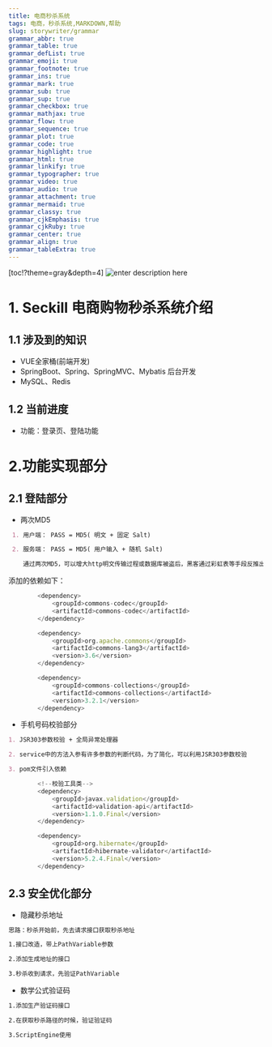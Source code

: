 ```yaml
---
title: 电商秒杀系统
tags: 电商，秒杀系统,MARKDOWN,帮助
slug: storywriter/grammar
grammar_abbr: true
grammar_table: true
grammar_defList: true
grammar_emoji: true
grammar_footnote: true
grammar_ins: true
grammar_mark: true
grammar_sub: true
grammar_sup: true
grammar_checkbox: true
grammar_mathjax: true
grammar_flow: true
grammar_sequence: true
grammar_plot: true
grammar_code: true
grammar_highlight: true
grammar_html: true
grammar_linkify: true
grammar_typographer: true
grammar_video: true
grammar_audio: true
grammar_attachment: true
grammar_mermaid: true
grammar_classy: true
grammar_cjkEmphasis: true
grammar_cjkRuby: true
grammar_center: true
grammar_align: true
grammar_tableExtra: true
--- 
```


[toc!?theme=gray&depth=4]
![enter description here](.data:image/svg+xml,%3C%3Fxml%20version%3D%221.0%22%20encoding%3D%22utf-8%22%20standalone%3D%22no%22%3F%3E%3C!DOCTYPE%20svg%20PUBLIC%20%22-%2F%2FW3C%2F%2FDTD%20SVG%2020010904%2F%2FEN%22%20%22http%3A%2F%2Fwww.w3.org%2FTR%2F2001%2FREC-SVG-20010904%2FDTD%2Fsvg10.dtd%22%3E%3Csvg%20xmlns%3D%22http%3A%2F%2Fwww.w3.org%2F2000%2Fsvg%22%20%20id%3D%22xsj_mindmap_toc_1597032913620%22%20%20class%3D%22xsj_svg_viewbox%22%20%20width%3D%22927%22%20height%3D%22370%22%20xmlns%3Axlink%3D%22http%3A%2F%2Fwww.w3.org%2F1999%2Fxlink%22%3E%3Csource%3E%3C!%5BCDATA%5B%20%20%20%20%20%20%20%20%20%20%20%20%20%20%20%20%20%20%20%20%20%20%20%20%20%20%20%20%20%20%20%20%20%20%20%20%20%20%20%20%20%20%20%20%20%20%20%20%E7%94%B5%E5%95%86%E7%A7%92%E6%9D%80%E7%B3%BB%E7%BB%9F2.%E5%8A%9F%E8%83%BD%E5%AE%9E%E7%8E%B0%E9%83%A8%E5%88%862.%E5%8A%9F%E8%83%BD%E5%AE%9E%E7%8E%B0%E9%83%A8%E5%88%862.3%20%E5%AE%89%E5%85%A8%E4%BC%98%E5%8C%96%E9%83%A8%E5%88%862.3%20%E5%AE%89%E5%85%A8%E4%BC%98%E5%8C%96%E9%83%A8%E5%88%862.1%20%E7%99%BB%E9%99%86%E9%83%A8%E5%88%862.1%20%E7%99%BB%E9%99%86%E9%83%A8%E5%88%861.%20Seckill%20%E7%94%B5%E5%95%86%E8%B4%AD%E7%89%A9%E7%A7%92%E6%9D%80%E7%B3%BB%E7%BB%9F%E4%BB%8B%E7%BB%8D1.%20Seckill%20%E7%94%B5%E5%95%86%E8%B4%AD%E7%89%A9%E7%A7%92%E6%9D%80%E7%B3%BB%E7%BB%9F%E4%BB%8B%E7%BB%8D1.2%20%E5%BD%93%E5%89%8D%E8%BF%9B%E5%BA%A61.2%20%E5%BD%93%E5%89%8D%E8%BF%9B%E5%BA%A61.1%20%E6%B6%89%E5%8F%8A%E5%88%B0%E7%9A%84%E7%9F%A5%E8%AF%861.1%20%E6%B6%89%E5%8F%8A%E5%88%B0%E7%9A%84%E7%9F%A5%E8%AF%86%5D%5D%3E%3C%2Fsource%3E%3Cg%20xmlns%3D%22http%3A%2F%2Fwww.w3.org%2F2000%2Fsvg%22%20transform%3D%22translate(266%2C207.3115234375)%20scale(1)%22%3E%3Cdefs%20xmlns%3D%22http%3A%2F%2Fwww.w3.org%2F2000%2Fsvg%22%3E%3Cfilter%20xmlns%3D%22http%3A%2F%2Fwww.w3.org%2F2000%2Fsvg%22%20id%3D%22dropshadow%22%20height%3D%22130%25%22%3E%20%20%20%20%20%20%3CfeGaussianBlur%20in%3D%22SourceAlpha%22%20stdDeviation%3D%223%22%2F%3E%20%20%20%20%20%20%20%3CfeOffset%20dx%3D%222%22%20dy%3D%222%22%20result%3D%22offsetblur%22%2F%3E%20%20%20%20%20%20%20%3CfeMerge%3E%20%20%20%20%20%20%20%20%20%3CfeMergeNode%2F%3E%20%20%20%20%20%20%20%20%3CfeMergeNode%20in%3D%22SourceGraphic%22%2F%3E%20%20%20%20%20%20%20%3C%2FfeMerge%3E%20%20%20%20%3C%2Ffilter%3E%3Cfilter%20id%3D%22editing-stripe-bk%22%20filterUnits%3D%22userSpaceOnUse%22%20x%3D%22-100%25%22%20y%3D%22-100%25%22%20width%3D%22300%25%22%20height%3D%22300%25%22%3E%3CfeFlood%20flood-color%3D%22%23700f0f%22%20result%3D%22flood1%22%2F%3E%3CfeFlood%20flood-color%3D%22%23fff%22%20flood-opacity%3D%220.5%22%20result%3D%22flood2%22%2F%3E%3CfeImage%20xmlns%3Axlink%3D%22http%3A%2F%2Fwww.w3.org%2F1999%2Fxlink%22%20xlink%3Ahref%3D%22data%3Aimage%2Fsvg%2Bxml%3Bbase64%2CPHN2ZyB4bWxucz0iaHR0cDovL3d3dy53My5vcmcvMjAwMC9zdmciIHdpZHRoPSIyMDAwcHgiIGhlaWdodD0iMTAwMHB4Ij48ZGVmcz48cGF0dGVybiBpZD0icGF0dGVybiIgcGF0dGVyblVuaXRzPSJ1c2VyU3BhY2VPblVzZSIgeD0iMCIgeT0iMCIgd2lkdGg9IjQiIGhlaWdodD0iNCI%2BPHBhdGggZD0iTSAtNCAtNCBMIDggOCBNIC04IC00IEwgNCA4IE0gLTQgLTggTCA4IDQiIHN0cm9rZT0iIzAwMCIgc3Ryb2tlLXdpZHRoPSIxIi8%2BPC9wYXR0ZXJuPjwvZGVmcz48cmVjdCB4PSIwIiB5PSIwIiB3aWR0aD0iMTAwJSIgaGVpZ2h0PSIxMDAlIiBmaWxsPSJ1cmwoI3BhdHRlcm4pIi8%2BPC9zdmc%2B%22%20x%3D%220%22%20y%3D%220%22%20width%3D%222000%22%20height%3D%221000%22%20result%3D%22image%22%2F%3E%3CfeTile%20in%3D%22image%22%20result%3D%22tile%22%2F%3E%3CfeComposite%20operator%3D%22in%22%20in%3D%22flood1%22%20in2%3D%22tile%22%20result%3D%22tile2%22%2F%3E%3CfeGaussianBlur%20in%3D%22SourceAlpha%22%20stdDeviation%3D%2210%22%20result%3D%22blur%22%2F%3E%3CfeComposite%20operator%3D%22in%22%20in%3D%22tile2%22%20in2%3D%22blur%22%20result%3D%22cloud%22%2F%3E%3CfeMorphology%20operator%3D%22dilate%22%20radius%3D%222%22%20in%3D%22SourceAlpha%22%20result%3D%22dilate%22%2F%3E%3CfeComposite%20operator%3D%22in%22%20in%3D%22flood2%22%20in2%3D%22dilate%22%20result%3D%22base%22%2F%3E%3CfeMerge%3E%3CfeMergeNode%20in%3D%22cloud%22%2F%3E%3CfeMergeNode%20in%3D%22base%22%2F%3E%3CfeMergeNode%20in%3D%22SourceGraphic%22%2F%3E%3C%2FfeMerge%3E%3C%2Ffilter%3E%3C%2Fdefs%3E%3Cg%20class%3D%22markmap-link%22%20style%3D%22fill%3Anone%3B%22%3E%3Cpath%20stroke%3D%22%23929292%22%20stroke-width%3D%222%22%20d%3D%22M426.154296875%2C-115.92626953125%20L431.154296875%2C-115.92626953125%20C467.154296875%2C-115.92626953125%20462.154296875%2C-75.65576171875%20498.154296875%2C-75.65576171875%20L500.154296875%2C-75.65576171875%22%2F%3E%3Cpolygon%20class%3D%22markmap-link-polygon%22%20stroke-width%3D%220%22%20transform%3D%22translate(426.154296875%2C%20-115.92626953125)%22%20points%3D%220%2C-2%205%2C0%200%2C2%20-5%2C0%22%20style%3D%22fill%3A%20white%3B%22%2F%3E%3Cg%20transform%3D%22translate(498.154296875%2C-75.65576171875)%22%3E%3Cpath%20class%3D%22markmap-node-path%22%20d%3D%22M0%2C0L84.64208984375%2C0%22%20stroke-width%3D%222%22%20stroke%3D%22%23929292%22%2F%3E%3Cpolygon%20class%3D%22markmap-node-polygon%22%20stroke-width%3D%220%22%20transform%3D%22translate(84.64208984375%2C%200)%22%20points%3D%220%2C-1%205%2C0%200%2C1%20-5%2C0%22%20style%3D%22fill%3A%20rgb(146%2C%20146%2C%20146)%3B%22%2F%3E%3C%2Fg%3E%3C%2Fg%3E%3Cg%20class%3D%22markmap-link%22%20style%3D%22fill%3Anone%3B%22%3E%3Cpath%20stroke%3D%22%23929292%22%20stroke-width%3D%222%22%20d%3D%22M426.154296875%2C-115.92626953125%20L431.154296875%2C-115.92626953125%20C467.154296875%2C-115.92626953125%20462.154296875%2C-151.3115234375%20498.154296875%2C-151.3115234375%20L500.154296875%2C-151.3115234375%22%2F%3E%3Cpolygon%20class%3D%22markmap-link-polygon%22%20stroke-width%3D%220%22%20transform%3D%22translate(426.154296875%2C%20-115.92626953125)%22%20points%3D%220%2C-2%205%2C0%200%2C2%20-5%2C0%22%20style%3D%22fill%3A%20white%3B%22%2F%3E%3Cg%20transform%3D%22translate(498.154296875%2C-151.3115234375)%22%3E%3Cpath%20class%3D%22markmap-node-path%22%20d%3D%22M0%2C0L114.64208984375%2C0%22%20stroke-width%3D%222%22%20stroke%3D%22%23929292%22%2F%3E%3Cpolygon%20class%3D%22markmap-node-polygon%22%20stroke-width%3D%220%22%20transform%3D%22translate(114.64208984375%2C%200)%22%20points%3D%220%2C-1%205%2C0%200%2C1%20-5%2C0%22%20style%3D%22fill%3A%20rgb(146%2C%20146%2C%20146)%3B%22%2F%3E%3C%2Fg%3E%3C%2Fg%3E%3Cg%20class%3D%22markmap-link%22%20style%3D%22fill%3Anone%3B%22%3E%3Cpath%20stroke%3D%22%23929292%22%20stroke-width%3D%222%22%20d%3D%22M274.54296875%2C35.38525390625%20L279.54296875%2C35.38525390625%20C315.54296875%2C35.38525390625%20310.54296875%2C75.65576171875%20346.54296875%2C75.65576171875%20L348.54296875%2C75.65576171875%22%2F%3E%3Cpolygon%20class%3D%22markmap-link-polygon%22%20stroke-width%3D%220%22%20transform%3D%22translate(274.54296875%2C%2035.38525390625)%22%20points%3D%220%2C-2%205%2C0%200%2C2%20-5%2C0%22%20style%3D%22fill%3A%20white%3B%22%2F%3E%3Cg%20transform%3D%22translate(346.54296875%2C75.65576171875)%22%3E%3Cpath%20class%3D%22markmap-node-path%22%20d%3D%22M0%2C0L114.64208984375%2C0%22%20stroke-width%3D%222%22%20stroke%3D%22%23929292%22%2F%3E%3Cpolygon%20class%3D%22markmap-node-polygon%22%20stroke-width%3D%220%22%20transform%3D%22translate(114.64208984375%2C%200)%22%20points%3D%220%2C-1%205%2C0%200%2C1%20-5%2C0%22%20style%3D%22fill%3A%20rgb(146%2C%20146%2C%20146)%3B%22%2F%3E%3C%2Fg%3E%3C%2Fg%3E%3Cg%20class%3D%22markmap-link%22%20style%3D%22fill%3Anone%3B%22%3E%3Cpath%20stroke%3D%22%23929292%22%20stroke-width%3D%222%22%20d%3D%22M274.54296875%2C35.38525390625%20L279.54296875%2C35.38525390625%20C315.54296875%2C35.38525390625%20310.54296875%2C0%20346.54296875%2C0%20L348.54296875%2C0%22%2F%3E%3Cpolygon%20class%3D%22markmap-link-polygon%22%20stroke-width%3D%220%22%20transform%3D%22translate(274.54296875%2C%2035.38525390625)%22%20points%3D%220%2C-2%205%2C0%200%2C2%20-5%2C0%22%20style%3D%22fill%3A%20white%3B%22%2F%3E%3Cg%20transform%3D%22translate(346.54296875%2C0)%22%3E%3Cpath%20class%3D%22markmap-node-path%22%20d%3D%22M0%2C0L84.64208984375%2C0%22%20stroke-width%3D%222%22%20stroke%3D%22%23929292%22%2F%3E%3Cpolygon%20class%3D%22markmap-node-polygon%22%20stroke-width%3D%220%22%20transform%3D%22translate(84.64208984375%2C%200)%22%20points%3D%220%2C-1%205%2C0%200%2C1%20-5%2C0%22%20style%3D%22fill%3A%20rgb(146%2C%20146%2C%20146)%3B%22%2F%3E%3C%2Fg%3E%3C%2Fg%3E%3Cg%20class%3D%22markmap-link%22%20style%3D%22fill%3Anone%3B%22%3E%3Cpath%20stroke%3D%22%23929292%22%20stroke-width%3D%224%22%20d%3D%22M30%2C-40.2705078125%20L35%2C-40.2705078125%20C107%2C-40.2705078125%20102%2C35.38525390625%20138%2C35.38525390625%20L140%2C35.38525390625%22%2F%3E%3Cpolygon%20class%3D%22markmap-link-polygon%22%20stroke-width%3D%220%22%20transform%3D%22translate(30%2C%20-40.2705078125)%22%20points%3D%220%2C-3%205%2C0%200%2C3%20-5%2C0%22%20style%3D%22fill%3A%20white%3B%22%2F%3E%3Cg%20transform%3D%22translate(138%2C35.38525390625)%22%3E%3Cpath%20class%3D%22markmap-node-path%22%20d%3D%22M0%2C0L135.54296875%2C0%22%20stroke-width%3D%224%22%20stroke%3D%22%23929292%22%2F%3E%3Cpolygon%20class%3D%22markmap-node-polygon%22%20stroke-width%3D%220%22%20transform%3D%22translate(135.54296875%2C%200)%22%20points%3D%220%2C-2%205%2C0%200%2C2%20-5%2C0%22%20style%3D%22fill%3A%20rgb(146%2C%20146%2C%20146)%3B%22%2F%3E%3C%2Fg%3E%3C%2Fg%3E%3Cg%20class%3D%22markmap-link%22%20style%3D%22fill%3Anone%3B%22%3E%3Cpath%20stroke%3D%22%23929292%22%20stroke-width%3D%224%22%20d%3D%22M30%2C-40.2705078125%20L35%2C-40.2705078125%20C107%2C-40.2705078125%20102%2C-115.92626953125%20138%2C-115.92626953125%20L140%2C-115.92626953125%22%2F%3E%3Cpolygon%20class%3D%22markmap-link-polygon%22%20stroke-width%3D%220%22%20transform%3D%22translate(30%2C%20-40.2705078125)%22%20points%3D%220%2C-3%205%2C0%200%2C3%20-5%2C0%22%20style%3D%22fill%3A%20white%3B%22%2F%3E%3Cg%20transform%3D%22translate(138%2C-115.92626953125)%22%3E%3Cpath%20class%3D%22markmap-node-path%22%20d%3D%22M0%2C0L287.154296875%2C0%22%20stroke-width%3D%224%22%20stroke%3D%22%23929292%22%2F%3E%3Cpolygon%20class%3D%22markmap-node-polygon%22%20stroke-width%3D%220%22%20transform%3D%22translate(287.154296875%2C%200)%22%20points%3D%220%2C-2%205%2C0%200%2C2%20-5%2C0%22%20style%3D%22fill%3A%20rgb(146%2C%20146%2C%20146)%3B%22%2F%3E%3C%2Fg%3E%3C%2Fg%3E%3Cg%20class%3D%22markmap-node%20markmap-root-node%22%20transform%3D%22translate(-174%2C-40.2705078125)%22%3E%3Cpolygon%20class%3D%22markmap-node-polygon%22%20stroke-width%3D%220%22%20transform%3D%22translate(203%2C%200)%22%20points%3D%220%2C-3%205%2C0%200%2C3%20-5%2C0%22%20style%3D%22fill%3A%20rgb(146%2C%20146%2C%20146)%3B%22%2F%3E%3Cg%20transform%3D%22translate(1%2C%20-36.15576171875)%22%3E%3Crect%20class%3D%22markmap-node-rect%22%20rx%3D%2210%22%20ry%3D%2210%22%20height%3D%2272.3115234375%22%20width%3D%22202%22%20fill%3D%22rgb(224%2C%20224%2C%20224)%22%20stroke%3D%22%23929292%22%20stroke-width%3D%221%22%2F%3E%3Ctext%20class%3D%22markmap-node-text%22%20alignment-baseline%3D%22middle%22%20x%3D%22102%22%20y%3D%2246.15576171875%22%20text-anchor%3D%22middle%22%20style%3D%22font%3A%20bolder%2030px%20sans-serif%3B%20fill-opacity%3A%201%3B%20fill%3A%20rgb(0%2C%200%2C%200)%3B%22%3E%E7%94%B5%E5%95%86%E7%A7%92%E6%9D%80%E7%B3%BB%E7%BB%9F%3C%2Ftext%3E%3C%2Fg%3E%3C%2Fg%3E%3Cg%20class%3D%22markmap-node%22%20transform%3D%22translate(138%2C35.38525390625)%22%3E%3Ca%20xmlns%3Ans1%3D%22http%3A%2F%2Fwww.w3.org%2F1999%2Fxlink%22%20ns1%3Ahref%3D%22%232e58a9fe883bde5ae9ee78eb0e983a8e58886_4%22%3E%3Ctext%20class%3D%22markmap-node-text%22%20y%3D%22-5%22%20text-anchor%3D%22start%22%20x%3D%220%22%20style%3D%22fill-opacity%3A%201%3B%20font%3A%2020px%20sans-serif%3B%20fill%3A%20rgb(146%2C%20146%2C%20146)%3B%20stroke%3A%20white%3B%20stroke-width%3A%202px%3B%20cursor%3A%20pointer%3B%22%3E2.%E5%8A%9F%E8%83%BD%E5%AE%9E%E7%8E%B0%E9%83%A8%E5%88%86%3C%2Ftext%3E%3Ctext%20class%3D%22markmap-node-text%22%20y%3D%22-5%22%20text-anchor%3D%22start%22%20x%3D%220%22%20style%3D%22fill-opacity%3A%201%3B%20font%3A%2020px%20sans-serif%3B%20fill%3A%20rgb(146%2C%20146%2C%20146)%3B%20cursor%3A%20pointer%3B%22%3E2.%E5%8A%9F%E8%83%BD%E5%AE%9E%E7%8E%B0%E9%83%A8%E5%88%86%3C%2Ftext%3E%3C%2Fa%3E%3C%2Fg%3E%3Cg%20class%3D%22markmap-node%22%20transform%3D%22translate(346.54296875%2C75.65576171875)%22%3E%3Ca%20xmlns%3Ans2%3D%22http%3A%2F%2Fwww.w3.org%2F1999%2Fxlink%22%20ns2%3Ahref%3D%22%232320e5ae89e585a8e4bc98e58c96e983a8e58886_6%22%3E%3Ctext%20class%3D%22markmap-node-text%22%20y%3D%22-5%22%20text-anchor%3D%22start%22%20x%3D%220%22%20style%3D%22fill-opacity%3A%201%3B%20font%3A%2015px%20sans-serif%3B%20fill%3A%20rgb(146%2C%20146%2C%20146)%3B%20stroke%3A%20white%3B%20stroke-width%3A%202px%3B%20cursor%3A%20pointer%3B%22%3E2.3%20%E5%AE%89%E5%85%A8%E4%BC%98%E5%8C%96%E9%83%A8%E5%88%86%3C%2Ftext%3E%3Ctext%20class%3D%22markmap-node-text%22%20y%3D%22-5%22%20text-anchor%3D%22start%22%20x%3D%220%22%20style%3D%22fill-opacity%3A%201%3B%20font%3A%2015px%20sans-serif%3B%20fill%3A%20rgb(146%2C%20146%2C%20146)%3B%20cursor%3A%20pointer%3B%22%3E2.3%20%E5%AE%89%E5%85%A8%E4%BC%98%E5%8C%96%E9%83%A8%E5%88%86%3C%2Ftext%3E%3C%2Fa%3E%3C%2Fg%3E%3Cg%20class%3D%22markmap-node%22%20transform%3D%22translate(346.54296875%2C0)%22%3E%3Ca%20xmlns%3Ans3%3D%22http%3A%2F%2Fwww.w3.org%2F1999%2Fxlink%22%20ns3%3Ahref%3D%22%232120e799bbe99986e983a8e58886_5%22%3E%3Ctext%20class%3D%22markmap-node-text%22%20y%3D%22-5%22%20text-anchor%3D%22start%22%20x%3D%220%22%20style%3D%22fill-opacity%3A%201%3B%20font%3A%2015px%20sans-serif%3B%20fill%3A%20rgb(146%2C%20146%2C%20146)%3B%20stroke%3A%20white%3B%20stroke-width%3A%202px%3B%20cursor%3A%20pointer%3B%22%3E2.1%20%E7%99%BB%E9%99%86%E9%83%A8%E5%88%86%3C%2Ftext%3E%3Ctext%20class%3D%22markmap-node-text%22%20y%3D%22-5%22%20text-anchor%3D%22start%22%20x%3D%220%22%20style%3D%22fill-opacity%3A%201%3B%20font%3A%2015px%20sans-serif%3B%20fill%3A%20rgb(146%2C%20146%2C%20146)%3B%20cursor%3A%20pointer%3B%22%3E2.1%20%E7%99%BB%E9%99%86%E9%83%A8%E5%88%86%3C%2Ftext%3E%3C%2Fa%3E%3C%2Fg%3E%3Cg%20class%3D%22markmap-node%22%20transform%3D%22translate(138%2C-115.92626953125)%22%3E%3Ca%20xmlns%3Ans4%3D%22http%3A%2F%2Fwww.w3.org%2F1999%2Fxlink%22%20ns4%3Ahref%3D%22%23120seckill20e794b5e59586e8b4ade789a9e7a792e69d80e7b3bbe7bb9fe4bb8be7bb8d_1%22%3E%3Ctext%20class%3D%22markmap-node-text%22%20y%3D%22-5%22%20text-anchor%3D%22start%22%20x%3D%220%22%20style%3D%22fill-opacity%3A%201%3B%20font%3A%2020px%20sans-serif%3B%20fill%3A%20rgb(146%2C%20146%2C%20146)%3B%20stroke%3A%20white%3B%20stroke-width%3A%202px%3B%20cursor%3A%20pointer%3B%22%3E1.%20Seckill%20%E7%94%B5%E5%95%86%E8%B4%AD%E7%89%A9%E7%A7%92%E6%9D%80%E7%B3%BB%E7%BB%9F%E4%BB%8B%E7%BB%8D%3C%2Ftext%3E%3Ctext%20class%3D%22markmap-node-text%22%20y%3D%22-5%22%20text-anchor%3D%22start%22%20x%3D%220%22%20style%3D%22fill-opacity%3A%201%3B%20font%3A%2020px%20sans-serif%3B%20fill%3A%20rgb(146%2C%20146%2C%20146)%3B%20cursor%3A%20pointer%3B%22%3E1.%20Seckill%20%E7%94%B5%E5%95%86%E8%B4%AD%E7%89%A9%E7%A7%92%E6%9D%80%E7%B3%BB%E7%BB%9F%E4%BB%8B%E7%BB%8D%3C%2Ftext%3E%3C%2Fa%3E%3C%2Fg%3E%3Cg%20class%3D%22markmap-node%22%20transform%3D%22translate(498.154296875%2C-75.65576171875)%22%3E%3Ca%20xmlns%3Ans5%3D%22http%3A%2F%2Fwww.w3.org%2F1999%2Fxlink%22%20ns5%3Ahref%3D%22%231220e5bd93e5898de8bf9be5baa6_3%22%3E%3Ctext%20class%3D%22markmap-node-text%22%20y%3D%22-5%22%20text-anchor%3D%22start%22%20x%3D%220%22%20style%3D%22fill-opacity%3A%201%3B%20font%3A%2015px%20sans-serif%3B%20fill%3A%20rgb(146%2C%20146%2C%20146)%3B%20stroke%3A%20white%3B%20stroke-width%3A%202px%3B%20cursor%3A%20pointer%3B%22%3E1.2%20%E5%BD%93%E5%89%8D%E8%BF%9B%E5%BA%A6%3C%2Ftext%3E%3Ctext%20class%3D%22markmap-node-text%22%20y%3D%22-5%22%20text-anchor%3D%22start%22%20x%3D%220%22%20style%3D%22fill-opacity%3A%201%3B%20font%3A%2015px%20sans-serif%3B%20fill%3A%20rgb(146%2C%20146%2C%20146)%3B%20cursor%3A%20pointer%3B%22%3E1.2%20%E5%BD%93%E5%89%8D%E8%BF%9B%E5%BA%A6%3C%2Ftext%3E%3C%2Fa%3E%3C%2Fg%3E%3Cg%20class%3D%22markmap-node%22%20transform%3D%22translate(498.154296875%2C-151.3115234375)%22%3E%3Ca%20xmlns%3Ans6%3D%22http%3A%2F%2Fwww.w3.org%2F1999%2Fxlink%22%20ns6%3Ahref%3D%22%231120e6b689e58f8ae588b0e79a84e79fa5e8af86_2%22%3E%3Ctext%20class%3D%22markmap-node-text%22%20y%3D%22-5%22%20text-anchor%3D%22start%22%20x%3D%220%22%20style%3D%22fill-opacity%3A%201%3B%20font%3A%2015px%20sans-serif%3B%20fill%3A%20rgb(146%2C%20146%2C%20146)%3B%20stroke%3A%20white%3B%20stroke-width%3A%202px%3B%20cursor%3A%20pointer%3B%22%3E1.1%20%E6%B6%89%E5%8F%8A%E5%88%B0%E7%9A%84%E7%9F%A5%E8%AF%86%3C%2Ftext%3E%3Ctext%20class%3D%22markmap-node-text%22%20y%3D%22-5%22%20text-anchor%3D%22start%22%20x%3D%220%22%20style%3D%22fill-opacity%3A%201%3B%20font%3A%2015px%20sans-serif%3B%20fill%3A%20rgb(146%2C%20146%2C%20146)%3B%20cursor%3A%20pointer%3B%22%3E1.1%20%E6%B6%89%E5%8F%8A%E5%88%B0%E7%9A%84%E7%9F%A5%E8%AF%86%3C%2Ftext%3E%3C%2Fa%3E%3C%2Fg%3E%3Cg%20class%3D%22annotation-group%22%3E%3Cg%20class%3D%22annotations%22%2F%3E%3C%2Fg%3E%3C%2Fg%3E%3C%2Fsvg%3E)

# 1. Seckill 电商购物秒杀系统介绍

## 1.1 涉及到的知识
- VUE全家桶(前端开发)
- SpringBoot、Spring、SpringMVC、Mybatis 后台开发
- MySQL、Redis

## 1.2 当前进度
- 功能：登录页、登陆功能

# 2.功能实现部分
## 2.1 登陆部分
- 两次MD5
```markdown
 1. 用户端： PASS = MD5( 明文 + 固定 Salt) 

 2. 服务端： PASS = MD5( 用户输入 + 随机 Salt)

	通过两次MD5，可以增大http明文传输过程或数据库被盗后，黑客通过彩虹表等手段反推出明文密码的难度（有一定作用，但不能保证绝对安全）。
```
添加的依赖如下：

``` javascript
        <dependency>
            <groupId>commons-codec</groupId>
            <artifactId>commons-codec</artifactId>
        </dependency>

        <dependency>
            <groupId>org.apache.commons</groupId>
            <artifactId>commons-lang3</artifactId>
            <version>3.6</version>
        </dependency>

        <dependency>
            <groupId>commons-collections</groupId>
            <artifactId>commons-collections</artifactId>
            <version>3.2.1</version>
        </dependency>
```

- 手机号码校验部分
 ```markdown
1. JSR303参数校验 + 全局异常处理器

2. service中的方法入参有许多参数的判断代码，为了简化，可以利用JSR303参数校验

3. pom文件引入依赖
 ```
 

``` javascript
 		<!--校验工具类-->
        <dependency>
            <groupId>javax.validation</groupId>
            <artifactId>validation-api</artifactId>
            <version>1.1.0.Final</version>
        </dependency>

        <dependency>
            <groupId>org.hibernate</groupId>
            <artifactId>hibernate-validator</artifactId>
            <version>5.2.4.Final</version>
        </dependency>
```



## 2.3 安全优化部分
- 隐藏秒杀地址
```markdown
思路：秒杀开始前，先去请求接口获取秒杀地址

1.接口改造，带上PathVariable参数

2.添加生成地址的接口

3.秒杀收到请求，先验证PathVariable
```

 - 数学公式验证码
```markdown
1.添加生产验证码接口

2.在获取秒杀路径的时候，验证验证码

3.ScriptEngine使用
```